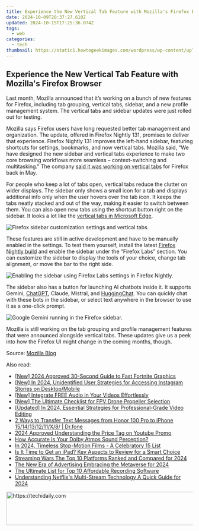 ```yaml
---
title: Experience the New Vertical Tab Feature with Mozilla's Firefox Browser
date: 2024-10-09T20:37:27.610Z
updated: 2024-10-15T17:25:36.074Z
tags:
  - web
categories:
  - tech
thumbnail: https://static1.howtogeekimages.com/wordpress/wp-content/uploads/2023/12/firefox-hero.png
---
```


## Experience the New Vertical Tab Feature with Mozilla's Firefox Browser

Last month, Mozilla announced that it’s working on a bunch of new features for Firefox, including tab grouping, vertical tabs, sidebar, and a new profile management system. The vertical tabs and sidebar updates were just rolled out for testing.

 Mozilla says Firefox users have long requested better tab management and organization. The update, offered in Firefox Nightly 131, promises to deliver that experience. Firefox Nightly 131 improves the left-hand sidebar, featuring shortcuts for settings, bookmarks, and now vertical tabs. Mozilla said, “We have designed the new sidebar and vertical tabs experience to make two core browsing workflows more seamless – context-switching and multitasking." The company [said it was working on vertical tabs](https://blog-min.techidaily.com/how-to-remove-iphone-15-pro-max-face-id-by-drfone-ios-unlock-ios-unlock/) for Firefox back in May.

 For people who keep a lot of tabs open, vertical tabs reduce the clutter on wider displays. The sidebar only shows a small icon for a tab and displays additional info only when the user hovers over the tab icon. It keeps the tabs neatly stacked and out of the way, making it easier to switch between them. You can also open new tabs using the shortcut button right on the sidebar. It looks a lot like the [vertical tabs in Microsoft Edge](https://screen-sharing-recording.techidaily.com/updated-top-3-strategies-for-clear-online-interaction-4/).

![Firefox sidebar customization settings and vertical tabs.](https://static1.howtogeekimages.com/wordpress/wp-content/uploads/2024/08/ksnip_20240808-221934.png) 

 These features are still in active development and have to be manually enabled in the settings. To test them yourself, install the latest [Firefox Nightly build](https://www.mozilla.org/en-US/firefox/channel/desktop/) and enable the sidebar under the “Firefox Labs” section. You can customize the sidebar to display the tools of your choice, change tab alignment, or move the bar to the right side.

![Enabling the sidebar using Firefox Labs settings in Firefox Nightly.](https://static1.howtogeekimages.com/wordpress/wp-content/uploads/2024/08/ksnip_20240808-221652.png) 

 The sidebar also has a button for launching AI chatbots inside it. It supports Gemini, [ChatGPT](https://smart-video-editing.techidaily.com/new-how-to-find-free-sites-for-sound-effect-and-add-them-in-final-cut-pro-for-2024/), Claude, Mistral, and [HuggingChat](https://buynow-marvelous.techidaily.com/in-depth-review-why-the-fujitsu-scansnap-ix1400-is-a-game-changer-for-home-office-efficiency-and-smb-productivity/). You can quickly chat with these bots in the sidebar, or select text anywhere in the browser to use it as a one-click prompt.

![Google Gemini running in the Firefox sidebar.](https://static1.howtogeekimages.com/wordpress/wp-content/uploads/2024/08/ksnip_20240808-222830.png) 

 Mozilla is still working on the tab grouping and profile management features that were announced alongside vertical tabs. These updates give us a peek into how the Firefox UI might change in the coming months, though.

 Source: [Mozilla Blog](https://blog.nightly.mozilla.org/2024/08/07/firefox-sidebar-and-vertical-tabs-try-them-out-in-nightly-firefox-labs-131/)

<ins class="adsbygoogle"
     style="display:block"
     data-ad-format="autorelaxed"
     data-ad-client="ca-pub-7571918770474297"
     data-ad-slot="1223367746"></ins>

<ins class="adsbygoogle"
     style="display:block"
     data-ad-client="ca-pub-7571918770474297"
     data-ad-slot="8358498916"
     data-ad-format="auto"
     data-full-width-responsive="true"></ins>

<span class="atpl-alsoreadstyle">Also read:</span>
<div><ul>
<li><a href="https://youtube-data.techidaily.com/024-approved-30-second-guide-to-fast-fortnite-graphics/"><u>[New] 2024 Approved 30-Second Guide to Fast Fortnite Graphics</u></a></li>
<li><a href="https://instagram-videos.techidaily.com/new-in-2024-unidentified-user-strategies-for-accessing-instagram-stories-on-desktopmobile/"><u>[New] In 2024, Unidentified User Strategies for Accessing Instagram Stories on Desktop/Mobile</u></a></li>
<li><a href="https://facebook-video-footage.techidaily.com/new-integrate-free-audio-in-your-videos-effortlessly/"><u>[New] Integrate FREE Audio in Your Videos Effortlessly</u></a></li>
<li><a href="https://some-skills.techidaily.com/new-the-ultimate-checklist-for-fpv-drone-propeller-selection/"><u>[New] The Ultimate Checklist for FPV Drone Propeller Selection</u></a></li>
<li><a href="https://facebook-video-footage.techidaily.com/updated-in-2024-essential-strategies-for-professional-grade-video-editing/"><u>[Updated] In 2024, Essential Strategies for Professional-Grade Video Editing</u></a></li>
<li><a href="https://blog-min.techidaily.com/2-ways-to-transfer-text-messages-from-honor-100-pro-to-iphone-1514131211x8-drfone-by-drfone-transfer-from-android-transfer-from-android/"><u>2 Ways to Transfer Text Messages from Honor 100 Pro to iPhone 15/14/13/12/11/X/8/ | Dr.fone</u></a></li>
<li><a href="https://some-skills.techidaily.com/2024-approved-understanding-the-price-tag-on-youtube-promo/"><u>2024 Approved Understanding the Price Tag on Youtube Promo</u></a></li>
<li><a href="https://techtrends.techidaily.com/how-accurate-is-your-dolby-atmos-sound-perception/"><u>How Accurate Is Your Dolby Atmos Sound Perception?</u></a></li>
<li><a href="https://some-skills.techidaily.com/in-2024-timeless-stop-motion-films-a-celebratory-15-list/"><u>In 2024, Timeless Stop-Motion Films - A Celebratory 15 List</u></a></li>
<li><a href="https://blog-min.techidaily.com/is-it-time-to-get-an-ipad-key-aspects-to-review-for-a-smart-choice/"><u>Is It Time to Get an iPad? Key Aspects to Review for a Smart Choice</u></a></li>
<li><a href="https://some-skills.techidaily.com/streaming-wars-the-top-10-platforms-ranked-and-compared-for-2024/"><u>Streaming Wars The Top 10 Platforms Ranked and Compared for 2024</u></a></li>
<li><a href="https://some-skills.techidaily.com/the-new-era-of-advertising-embracing-the-metaverse-for-2024/"><u>The New Era of Advertising Embracing the Metaverse for 2024</u></a></li>
<li><a href="https://desktop-recording.techidaily.com/the-ultimate-list-for-top-10-affordable-recording-software/"><u>The Ultimate List for Top 10 Affordable Recording Software</u></a></li>
<li><a href="https://some-skills.techidaily.com/understanding-netflixs-multi-stream-technology-a-quick-guide-for-2024/"><u>Understanding Netflix's Multi-Stream Technology A Quick Guide for 2024</u></a></li>
</ul></div>

<!-- affiliate ads begin -->
<a href="https://ephamedtechinc.pxf.io/c/5597632/2136625/26400" target="_top" id="2136625">
  <img src="//a.impactradius-go.com/display-ad/26400-2136625" border="0" alt="https://techidaily.com" width="728" height="90"/>
</a>
<img height="0" width="0" src="https://ephamedtechinc.pxf.io/i/5597632/2136625/26400" style="position:absolute;visibility:hidden;" border="0" />
<!-- affiliate ads end -->

